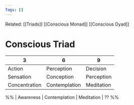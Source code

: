 ```yaml
---
Tags: []
---
```

Related: [[Triads]] [[Conscious Monad]] [[Conscious Dyad]]
# Conscious Triad

| 3 | 6 | 9 |
|---|---|---|
| Action | Perception | Decision |
| Sensation | Conception | Perception | <- NO
| Concentration | Contemplation | Meditation


%%
| Awareness | Contemplation | Meditation | ??
%%
